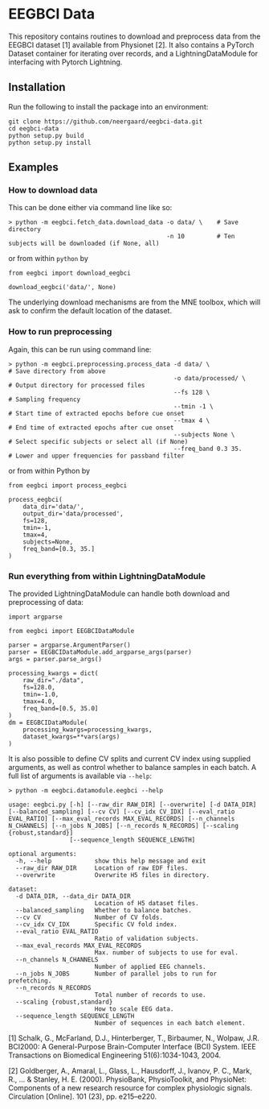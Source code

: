 # EEGBCI Data

This repository contains routines to download and preprocess data from the EEGBCI dataset [1] available from Physionet [2].
It also contains a PyTorch Dataset container for iterating over records, and a LightningDataModule for interfacing with Pytorch Lightning.

## Installation

Run the following to install the package into an environment:

```
git clone https://github.com/neergaard/eegbci-data.git
cd eegbci-data
python setup.py build
python setup.py install
```

## Examples

### How to download data

This can be done either via command line like so:

```
> python -m eegbci.fetch_data.download_data -o data/ \    # Save directory
                                            -n 10         # Ten subjects will be downloaded (if None, all)
```

or from within `python` by

```
from eegbci import download_eegbci

download_eegbci('data/', None)
```

The underlying download mechanisms are from the MNE toolbox, which will ask to confirm the default location of the dataset.

### How to run preprocessing

Again, this can be run using command line:

```
> python -m eegbci.preprocessing.process_data -d data/ \              # Save directory from above
                                              -o data/processed/ \    # Output directory for processed files
                                              --fs 128 \              # Sampling frequency
                                              --tmin -1 \             # Start time of extracted epochs before cue onset
                                              --tmax 4 \              # End time of extracted epochs after cue onset
                                              --subjects None \       # Select specific subjects or select all (if None)
                                              --freq_band 0.3 35.     # Lower and upper frequencies for passband filter
```

or from within Python by

```
from eegbci import process_eegbci

process_eegbci(
    data_dir='data/',
    output_dir='data/processed',
    fs=128,
    tmin=-1,
    tmax=4,
    subjects=None,
    freq_band=[0.3, 35.]
)
```

### Run everything from within LightningDataModule

The provided LightningDataModule can handle both download and preprocessing of data:

```
import argparse

from eegbci import EEGBCIDataModule

parser = argparse.ArgumentParser()
parser = EEGBCIDataModule.add_argparse_args(parser)
args = parser.parse_args()

processing_kwargs = dict(
    raw_dir="./data",
    fs=128.0,
    tmin=-1.0,
    tmax=4.0,
    freq_band=[0.5, 35.0]
)
dm = EEGBCIDataModule(
    processing_kwargs=processing_kwargs,
    dataset_kwargs=**vars(args)
)
```

It is also possible to define CV splits and current CV index using supplied arguments, as well as control whether to balance samples in each batch.
A full list of arguments is available via `--help`:

```
> python -m eegbci.datamodule.eegbci --help

usage: eegbci.py [-h] [--raw_dir RAW_DIR] [--overwrite] [-d DATA_DIR] [--balanced_sampling] [--cv CV] [--cv_idx CV_IDX] [--eval_ratio EVAL_RATIO] [--max_eval_records MAX_EVAL_RECORDS] [--n_channels N_CHANNELS] [--n_jobs N_JOBS] [--n_records N_RECORDS] [--scaling {robust,standard}]
                 [--sequence_length SEQUENCE_LENGTH]

optional arguments:
  -h, --help            show this help message and exit
  --raw_dir RAW_DIR     Location of raw EDF files.
  --overwrite           Overwrite H5 files in directory.

dataset:
  -d DATA_DIR, --data_dir DATA_DIR
                        Location of H5 dataset files.
  --balanced_sampling   Whether to balance batches.
  --cv CV               Number of CV folds.
  --cv_idx CV_IDX       Specific CV fold index.
  --eval_ratio EVAL_RATIO
                        Ratio of validation subjects.
  --max_eval_records MAX_EVAL_RECORDS
                        Max. number of subjects to use for eval.
  --n_channels N_CHANNELS
                        Number of applied EEG channels.
  --n_jobs N_JOBS       Number of parallel jobs to run for prefetching.
  --n_records N_RECORDS
                        Total number of records to use.
  --scaling {robust,standard}
                        How to scale EEG data.
  --sequence_length SEQUENCE_LENGTH
                        Number of sequences in each batch element.
```

[1] Schalk, G., McFarland, D.J., Hinterberger, T., Birbaumer, N., Wolpaw, J.R. BCI2000: A General-Purpose Brain-Computer Interface (BCI) System. IEEE Transactions on Biomedical Engineering 51(6):1034-1043, 2004.

[2] Goldberger, A., Amaral, L., Glass, L., Hausdorff, J., Ivanov, P. C., Mark, R., ... & Stanley, H. E. (2000). PhysioBank, PhysioToolkit, and PhysioNet: Components of a new research resource for complex physiologic signals. Circulation [Online]. 101 (23), pp. e215–e220.
